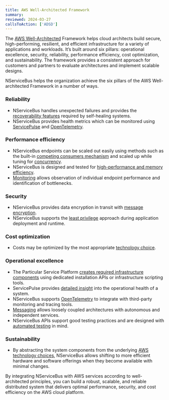 ```yaml
---
title: AWS Well-Architected Framework
summary:
reviewed: 2024-03-27
callsToAction: ['ADSD']
---
```


The [AWS Well-Architected](https://aws.amazon.com/architecture/well-architected) Framework helps cloud architects build secure, high-performing, resilient, and efficient infrastructure for a variety of applications and workloads. It’s built around six pillars: operational excellence, security, reliability, performance efficiency, cost optimization, and sustainability. The framework provides a consistent approach for customers and partners to evaluate architectures and implement scalable designs.

NServiceBus helps the organization achieve the six pillars of the AWS Well-architected Framework in a number of ways.

### Reliability

- NServiceBus handles unexpected failures and provides the [recoverability features](/nservicebus/recoverability/) required by self-healing systems.
- NServiceBus provides health metrics which can be monitored using [ServicePulse](/servicepulse/) and [OpenTelemetry](/nservicebus/operations/opentelemetry.md).

### Performance efficiency

- NServiceBus endpoints can be scaled out easily using methods such as the built-in [competing consumers mechanism](/nservicebus/scaling.md#scaling-out-to-multiple-nodes-competing-consumers) and scaled up while tuning for [concurrency](/nservicebus/operations/tuning.md).
- NServiceBus is designed and tested for [high-performance and memory efficiency](https://particular.net/blog/pipeline-and-closure-allocations).
- [Monitoring](/monitoring/) allows observation of individual endpoint performance and identification of bottlenecks.

### Security

- NServiceBus provides data encryption in transit with [message encryption](/nservicebus/security/property-encryption.md).
- NServiceBus supports the [least privilege](/nservicebus/operations/installers.md#when-to-run-installers) approach during application deployment and runtime.

### Cost optimization

- Costs may be optimized by the most appropriate [technology choice](/architecture/aws/#technology-choices).

### Operational excellence

- The Particular Service Platform [creates required infrastructure components](/nservicebus/operations/installers.md) using dedicated installation APIs or infrastructure scripting tools.
- ServicePulse provides [detailed insight](/servicepulse/) into the operational health of a system.
- NServiceBus supports [OpenTelemetry](/nservicebus/operations/opentelemetry.md) to integrate with third-party monitoring and tracing tools.
- [Messaging](/nservicebus/messaging/) allows loosely coupled architectures with autonomous and independent services.
- NServiceBus APIs support good testing practices and are designed with [automated testing](/nservicebus/testing/) in mind.

### Sustainability

- By abstracting the system components from the underlying [AWS technology choices](/architecture/aws/#technology-choices), NServiceBus allows shifting to more efficient hardware and software offerings when they become available with minimal changes.

By integrating NServiceBus with AWS services according to well-architected principles, you can build a robust, scalable, and reliable distributed system that delivers optimal performance, security, and cost efficiency on the AWS cloud platform.
